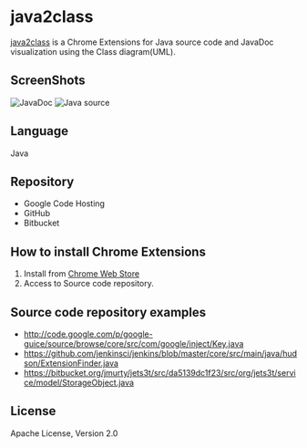 # java2class
[java2class](https://chrome.google.com/webstore/detail/pjkknfedjcaagjfalcfnfoebghfgjnbd) is a Chrome Extensions for Java source code and JavaDoc visualization using the Class diagram(UML).

## ScreenShots
![JavaDoc](https://github.com/shoito/java2class/raw/master/img/javadoc2class.jpg)
![Java source](https://github.com/shoito/java2class/raw/master/img/java2class.jpg)

## Language
Java

## Repository
 * Google Code Hosting
 * GitHub
 * Bitbucket

## How to install Chrome Extensions
 1. Install from [Chrome Web Store](https://chrome.google.com/webstore/detail/pjkknfedjcaagjfalcfnfoebghfgjnbd) 
 1. Access to Source code repository.

## Source code repository examples
 * <http://code.google.com/p/google-guice/source/browse/core/src/com/google/inject/Key.java>
 * <https://github.com/jenkinsci/jenkins/blob/master/core/src/main/java/hudson/ExtensionFinder.java>
 * <https://bitbucket.org/jmurty/jets3t/src/da5139dc1f23/src/org/jets3t/service/model/StorageObject.java>

## License
Apache License, Version 2.0
